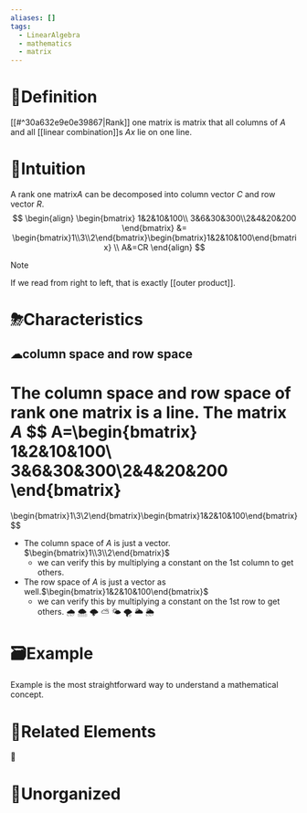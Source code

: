 ```yaml
---
aliases: []
tags:
  - LinearAlgebra
  - mathematics
  - matrix
---
```


# 📝Definition
[[#^30a632e9e0e39867|Rank]] one matrix is matrix that all columns of $A$ and all [[linear combination]]s $Ax$ lie on one line.

# 🧠Intuition
A rank one matrix$A$ can be decomposed into column vector $C$ and row vector $R$.
$$
\begin{align}
\begin{bmatrix} 1&2&10&100\\ 3&6&30&300\\2&4&20&200 \end{bmatrix}
&=
\begin{bmatrix}1\\3\\2\end{bmatrix}\begin{bmatrix}1&2&10&100\end{bmatrix}
\\
A&=CR
\end{align}
$$
> [!note]
> If we read from right to left, that is exactly [[outer product]].
> 

# ⛈Characteristics
## ☁column space and row space
The column space and row space of rank one matrix is a line.
The matrix $A$ 
$$
A=\begin{bmatrix} 1&2&10&100\\ 3&6&30&300\\2&4&20&200 \end{bmatrix}
=
\begin{bmatrix}1\\3\\2\end{bmatrix}\begin{bmatrix}1&2&10&100\end{bmatrix}
$$
- The column space of $A$ is just a vector. $\begin{bmatrix}1\\3\\2\end{bmatrix}$
	- we can verify this by multiplying a constant on the 1st column to get others.
- The row space of $A$ is just a vector as well.$\begin{bmatrix}1&2&10&100\end{bmatrix}$
	- we can verify this by multiplying a constant on the 1st row to get others.
🌧
🌨
🌩
⛅
🌤
🌪
🌥
🌦

# 🗃Example
Example is the most straightforward way to understand a mathematical concept.

# 🌱Related Elements
🍉


# 🍂Unorganized